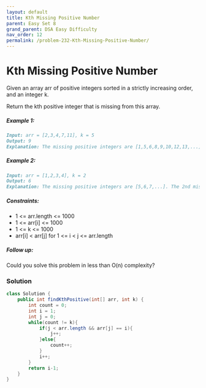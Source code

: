 ```yaml
---
layout: default
title: Kth Missing Positive Number
parent: Easy Set 8
grand_parent: DSA Easy Difficulty
nav_order: 12
permalink: /problem-232-Kth-Missing-Positive-Number/
---
```

# Kth Missing Positive Number

Given an array arr of positive integers sorted in a strictly increasing order, and an integer k.

Return the kth positive integer that is missing from this array.

##### Example 1:
```markdown
Input: arr = [2,3,4,7,11], k = 5
Output: 9
Explanation: The missing positive integers are [1,5,6,8,9,10,12,13,...]. The 5th missing positive integer is 9.
```
##### Example 2:
```markdown
Input: arr = [1,2,3,4], k = 2
Output: 6
Explanation: The missing positive integers are [5,6,7,...]. The 2nd missing positive integer is 6.
```
##### Constraints:
* 1 <= arr.length <= 1000
* 1 <= arr[i] <= 1000
* 1 <= k <= 1000
* arr[i] < arr[j] for 1 <= i < j <= arr.length

##### Follow up:

Could you solve this problem in less than O(n) complexity?

### Solution
```java
class Solution {
    public int findKthPositive(int[] arr, int k) {
        int count = 0;
        int i = 1;
        int j = 0;
        while(count != k){
            if(j < arr.length && arr[j] == i){
                j++;
            }else{
                count++;
            }
            i++;
        }
        return i-1;
    }
}
```
